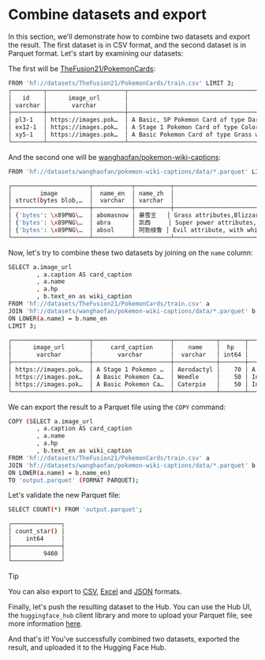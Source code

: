 # Combine datasets and export

In this section, we'll demonstrate how to combine two datasets and export the result. The first dataset is in CSV format, and the second dataset is in Parquet format. Let's start by examining our datasets:

The first will be [TheFusion21/PokemonCards](https://huggingface.co/datasets/TheFusion21/PokemonCards):

```bash
FROM 'hf://datasets/TheFusion21/PokemonCards/train.csv' LIMIT 3;
┌─────────┬──────────────────────┬─────────────────────────────────────────────────────────────────────────────────────────────────────────────────────────────────────────┬────────────┬───────┬─────────────────┐
│   id    │      image_url       │                                                                 caption                                                                 │    name    │  hp   │    set_name     │
│ varchar │       varchar        │                                                                 varchar                                                                 │  varchar   │ int64 │     varchar     │
├─────────┼──────────────────────┼─────────────────────────────────────────────────────────────────────────────────────────────────────────────────────────────────────────┼────────────┼───────┼─────────────────┤
│ pl3-1   │ https://images.pok…  │ A Basic, SP Pokemon Card of type Darkness with the title Absol G and 70 HP of rarity Rare Holo from the set Supreme Victors.  It has …  │ Absol G    │    70 │ Supreme Victors │
│ ex12-1  │ https://images.pok…  │ A Stage 1 Pokemon Card of type Colorless with the title Aerodactyl and 70 HP of rarity Rare Holo evolved from Mysterious Fossil from …  │ Aerodactyl │    70 │ Legend Maker    │
│ xy5-1   │ https://images.pok…  │ A Basic Pokemon Card of type Grass with the title Weedle and 50 HP of rarity Common from the set Primal Clash and the flavor text: It…  │ Weedle     │    50 │ Primal Clash    │
└─────────┴──────────────────────┴─────────────────────────────────────────────────────────────────────────────────────────────────────────────────────────────────────────┴────────────┴───────┴─────────────────┘
```

And the second one will be [wanghaofan/pokemon-wiki-captions](https://huggingface.co/datasets/wanghaofan/pokemon-wiki-captions):

```bash
FROM 'hf://datasets/wanghaofan/pokemon-wiki-captions/data/*.parquet' LIMIT 3;

┌──────────────────────┬───────────┬──────────┬──────────────────────────────────────────────────────────────┬────────────────────────────────────────────────────────────────────────────────────────────────────┐
│        image         │  name_en  │ name_zh  │                           text_en                            │                                              text_zh                                               │
│ struct(bytes blob,…  │  varchar  │ varchar  │                           varchar                            │                                              varchar                                               │
├──────────────────────┼───────────┼──────────┼──────────────────────────────────────────────────────────────┼────────────────────────────────────────────────────────────────────────────────────────────────────┤
│ {'bytes': \x89PNG\…  │ abomasnow │ 暴雪王   │ Grass attributes,Blizzard King standing on two feet, with …  │ 草属性，双脚站立的暴雪王，全身白色的绒毛，淡紫色的眼睛，几缕长条装的毛皮盖着它的嘴巴               │
│ {'bytes': \x89PNG\…  │ abra      │ 凯西     │ Super power attributes, the whole body is yellow, the head…  │ 超能力属性，通体黄色，头部外形类似狐狸，尖尖鼻子，手和脚上都有三个指头，长尾巴末端带着一个褐色圆环 │
│ {'bytes': \x89PNG\…  │ absol     │ 阿勃梭鲁 │ Evil attribute, with white hair, blue-gray part without ha…  │ 恶属性，有白色毛发，没毛发的部分是蓝灰色，头右边类似弓的角，红色眼睛                               │
└──────────────────────┴───────────┴──────────┴──────────────────────────────────────────────────────────────┴────────────────────────────────────────────────────────────────────────────────────────────────────┘

```

Now, let's try to combine these two datasets by joining on the `name` column:

```bash
SELECT a.image_url
        , a.caption AS card_caption
        , a.name
        , a.hp
        , b.text_en as wiki_caption 
FROM 'hf://datasets/TheFusion21/PokemonCards/train.csv' a 
JOIN 'hf://datasets/wanghaofan/pokemon-wiki-captions/data/*.parquet' b 
ON LOWER(a.name) = b.name_en
LIMIT 3;

┌──────────────────────┬──────────────────────┬────────────┬───────┬──────────────────────────────────────────────────────────────────────────────────────────────────────────────────────────────────────────────┐
│      image_url       │     card_caption     │    name    │  hp   │                                                                 wiki_caption                                                                 │
│       varchar        │       varchar        │  varchar   │ int64 │                                                                   varchar                                                                    │
├──────────────────────┼──────────────────────┼────────────┼───────┼──────────────────────────────────────────────────────────────────────────────────────────────────────────────────────────────────────────────┤
│ https://images.pok…  │ A Stage 1 Pokemon …  │ Aerodactyl │    70 │ A Pokémon with rock attributes, gray body, blue pupils, purple inner wings, two sharp claws on the wings, jagged teeth, and an arrow-like …  │
│ https://images.pok…  │ A Basic Pokemon Ca…  │ Weedle     │    50 │ Insect-like, caterpillar-like in appearance, with a khaki-yellow body, seven pairs of pink gastropods, a pink nose, a sharp poisonous need…  │
│ https://images.pok…  │ A Basic Pokemon Ca…  │ Caterpie   │    50 │ Insect attributes, caterpillar appearance, green back, white abdomen, Y-shaped red antennae on the head, yellow spindle-shaped tail, two p…  │
└──────────────────────┴──────────────────────┴────────────┴───────┴──────────────────────────────────────────────────────────────────────────────────────────────────────────────────────────────────────────────┘

```

We can export the result to a Parquet file using the `COPY` command:

```bash
COPY (SELECT a.image_url
        , a.caption AS card_caption
        , a.name
        , a.hp
        , b.text_en as wiki_caption 
FROM 'hf://datasets/TheFusion21/PokemonCards/train.csv' a 
JOIN 'hf://datasets/wanghaofan/pokemon-wiki-captions/data/*.parquet' b 
ON LOWER(a.name) = b.name_en) 
TO 'output.parquet' (FORMAT PARQUET);
```

Let's validate the new Parquet file:

```bash
SELECT COUNT(*) FROM 'output.parquet';

┌──────────────┐
│ count_star() │
│    int64     │
├──────────────┤
│         9460 │
└──────────────┘

```

> [!TIP]
> You can also export to [CSV](https://duckdb.org/docs/guides/file_formats/csv_export), [Excel](https://duckdb.org/docs/guides/file_formats/excel_export
> ) and [JSON](https://duckdb.org/docs/guides/file_formats/json_export
> ) formats.

Finally, let's push the resulting dataset to the Hub. You can use the Hub UI, the `huggingface_hub` client library and more to upload your Parquet file, see more information [here](./datasets-adding).

And that's it! You've successfully combined two datasets, exported the result, and uploaded it to the Hugging Face Hub.
